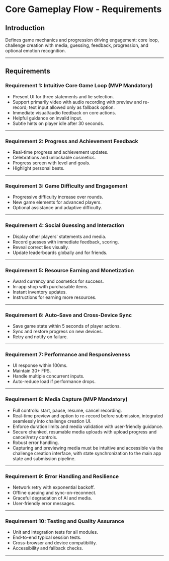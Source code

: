 # Core Gameplay Flow - Requirements

## Introduction

Defines game mechanics and progression driving engagement: core loop, challenge creation with media, guessing, feedback, progression, and optional emotion recognition.

***

## Requirements

### Requirement 1: Intuitive Core Game Loop (MVP Mandatory)

- Present UI for three statements and lie selection.
- Support primarily video with audio recording with preview and re-record; text input allowed only as fallback option.
- Immediate visual/audio feedback on core actions.
- Helpful guidance on invalid input.
- Subtle hints on player idle after 30 seconds.

***

### Requirement 2: Progress and Achievement Feedback

- Real-time progress and achievement updates.
- Celebrations and unlockable cosmetics.
- Progress screen with level and goals.
- Highlight personal bests.

***

### Requirement 3: Game Difficulty and Engagement

- Progressive difficulty increase over rounds.
- New game elements for advanced players.
- Optional assistance and adaptive difficulty.

***

### Requirement 4: Social Guessing and Interaction

- Display other players' statements and media.
- Record guesses with immediate feedback, scoring.
- Reveal correct lies visually.
- Update leaderboards globally and for friends.

***

### Requirement 5: Resource Earning and Monetization

- Award currency and cosmetics for success.
- In-app shop with purchasable items.
- Instant inventory updates.
- Instructions for earning more resources.

***

### Requirement 6: Auto-Save and Cross-Device Sync

- Save game state within 5 seconds of player actions.
- Sync and restore progress on new devices.
- Retry and notify on failure.

***

### Requirement 7: Performance and Responsiveness

- UI response within 100ms.
- Maintain 30+ FPS.
- Handle multiple concurrent inputs.
- Auto-reduce load if performance drops.

***

### Requirement 8: Media Capture (MVP Mandatory)

- Full controls: start, pause, resume, cancel recording.
- Real-time preview and option to re-record before submission, integrated seamlessly into challenge creation UI.
- Enforce duration limits and media validation with user-friendly guidance.
- Secure chunked, resumable media uploads with upload progress and cancel/retry controls.
- Robust error handling.
- Capturing and previewing media must be intuitive and accessible via the challenge creation interface, with state synchronization to the main app state and submission pipeline.

***

### Requirement 9: Error Handling and Resilience

- Network retry with exponential backoff.
- Offline queuing and sync-on-reconnect.
- Graceful degradation of AI and media.
- User-friendly error messages.

***

### Requirement 10: Testing and Quality Assurance

- Unit and integration tests for all modules.
- End-to-end typical session tests.
- Cross-browser and device compatibility.
- Accessibility and fallback checks.

***
